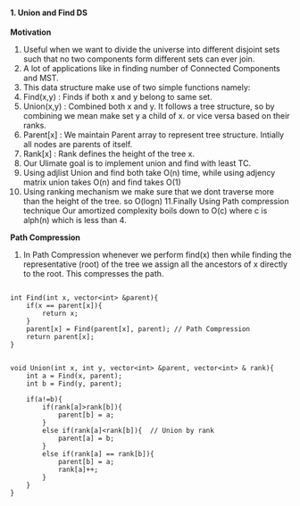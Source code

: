 #### 1. Union and Find DS
**Motivation**  
1. Useful when we want to divide the universe into different disjoint sets such that no two components form different sets can ever join.
2. A lot of applications like in finding number of Connected Components and MST.
3. This data structure make use of two simple functions namely:
4. Find(x,y) : Finds if both x and y belong to same set.
5. Union(x,y) : Combined both x and y. It follows a tree structure, so by combining we mean make set y a child of x. or vice versa based on their ranks.
6. Parent[x] : We maintain Parent array to represent tree structure. Intially all nodes are parents of itself.
7. Rank[x] : Rank defines the height of the tree x.
8. Our Ulimate goal is to implement union and find with least TC.
9. Using adjlist Union and find both take O(n) time, while using adjency matrix union takes O(n) and find takes O(1) 
10. Using ranking mechanism we make sure that we dont traverse more than the height of the tree. so O(logn)
11.Finally Using Path compression technique Our amortized complexity boils down to O(c) where c is alph(n) which is less than 4.

**Path Compression**
1. In Path Compression whenever we perform find(x) then while finding the representative (root) of the tree we assign all the ancestors of x directly to the root. This compresses the path.

```

int Find(int x, vector<int> &parent){
    if(x == parent[x]){
        return x;
    }
    parent[x] = Find(parent[x], parent); // Path Compression
    return parent[x];
}


void Union(int x, int y, vector<int> &parent, vector<int> & rank){
    int a = Find(x, parent);
    int b = Find(y, parent);

    if(a!=b){
        if(rank[a]>rank[b]){
            parent[b] = a;
        }
        else if(rank[a]<rank[b]){  // Union by rank
            parent[a] = b;
        }
        else if(rank[a] == rank[b]){
            parent[b] = a; 
            rank[a]++;
        }
    }
}


```
